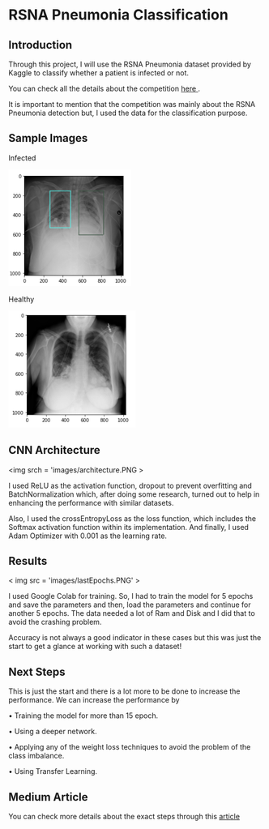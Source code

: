 # RSNA Pneumonia Classification

## Introduction

Through this project, I will use the RSNA Pneumonia dataset provided by Kaggle to classify whether a patient is infected or not.

You can check all the details about the competition <a href = 'https://www.kaggle.com/c/rsna-pneumonia-detection-challenge/overview' > here </a>.

It is important to mention that the competition was mainly about the RSNA Pneumonia detection but, I used the data for the classification purpose.

## Sample Images

Infected

<img src = 'images/infected.PNG' >

Healthy

<img src = 'images/healthy.PNG' >

## CNN Architecture

<img srch = 'images/architecture.PNG >

I used ReLU as the activation function, dropout to prevent overfitting and BatchNormalization which, after doing some research,
turned out to help in enhancing the performance with similar datasets.

Also, I used the crossEntropyLoss as the loss function, which includes the Softmax activation function within its implementation.
And finally, I used Adam Optimizer with 0.001 as the learning rate.

## Results

< img src = 'images/lastEpochs.PNG' >

I used Google Colab for training. So, I had to train the model for 5 epochs and save the parameters and then, load the parameters 
and continue for another 5 epochs. The data needed a lot of Ram and Disk and I did that to avoid the crashing problem.

Accuracy is not always a good indicator in these cases but this was just the start to get a glance at working with such a dataset!

## Next Steps

This is just the start and there is a lot more to be done to increase the performance. We can increase the performance by

• Training the model for more than 15 epoch.

• Using a deeper network.

• Applying any of the weight loss techniques to avoid the problem of the class imbalance.

• Using Transfer Learning.

## Medium Article

You can check more details about the exact steps through this <a href = ' ' > article <a/>